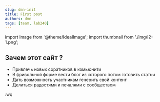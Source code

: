 ```yaml
---
slug: dmn-init
title: First post
authors: dmn
tags: [team, lab240]
---
```


import Image from '@theme/IdealImage';
import thumbnail from './img/l2-1.png';

## Зачем этот сайт ? 

- Привлечь новых соратников в комьюнити
- В фривольной форме вести блог из которого потом готовить статьи
- Дать возможность участникам генерить свой контент
- Делиться радостями и печалями с сообществом

:wq